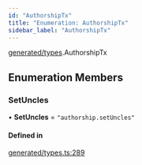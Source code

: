 ```yaml
---
id: "AuthorshipTx"
title: "Enumeration: AuthorshipTx"
sidebar_label: "AuthorshipTx"
---
```


[generated/types](../../../../modules/Generated/Types/Types.md).AuthorshipTx

## Enumeration Members

### SetUncles

• **SetUncles** = ``"authorship.setUncles"``

#### Defined in

[generated/types.ts:289](https://github.com/PolymeshAssociation/polymesh-sdk/blob/372a67e5d/src/generated/types.ts#L289)
